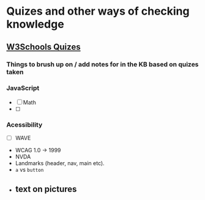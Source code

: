 # Quizes and other ways of checking knowledge

## [W3Schools Quizes](https://www.w3schools.com/quiztest/)


### Things to brush up on / add notes for in the KB based on quizes taken

### JavaScript

- [ ] Math
- [ ]

### Acessibility

- [ ] WAVE
- WCAG 1.0 -> 1999
- NVDA
- Landmarks (header, nav, main etc).
- `a` vs `button`
- text on pictures
    - 